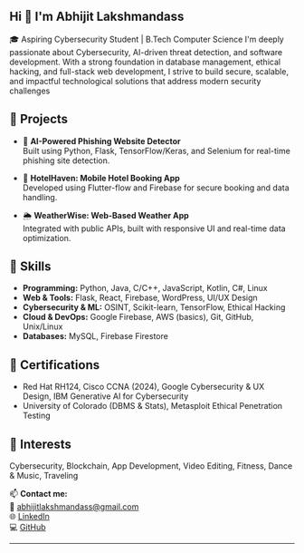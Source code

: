 ## Hi 👋 I'm Abhijit Lakshmandass

🎓 Aspiring Cybersecurity Student | B.Tech Computer Science I'm deeply passionate about Cybersecurity, AI-driven threat detection, and software development. With a strong foundation in database management, ethical hacking, and full-stack web development, I strive to build secure, scalable, and impactful technological solutions that address modern security challenges

## 💼 Projects
- 🔐 **AI-Powered Phishing Website Detector**  
  Built using Python, Flask, TensorFlow/Keras, and Selenium for real-time phishing site detection.

- 🏨 **HotelHaven: Mobile Hotel Booking App**  
  Developed using Flutter-flow and Firebase for secure booking and data handling.

- 🌦️ **WeatherWise: Web-Based Weather App**  
  Integrated with public APIs, built with responsive UI and real-time data optimization.


## 🧠 Skills
- **Programming:** Python, Java, C/C++, JavaScript, Kotlin, C#, Linux
- **Web & Tools:** Flask, React, Firebase, WordPress, UI/UX Design
- **Cybersecurity & ML:** OSINT, Scikit-learn, TensorFlow, Ethical Hacking
- **Cloud & DevOps:** Google Firebase, AWS (basics), Git, GitHub, Unix/Linux
- **Databases:** MySQL, Firebase Firestore

## 📜 Certifications
- Red Hat RH124, Cisco CCNA (2024), Google Cybersecurity & UX Design, IBM Generative AI for Cybersecurity
- University of Colorado (DBMS & Stats), Metasploit Ethical Penetration Testing

## 🎯 Interests
Cybersecurity, Blockchain, App Development, Video Editing, Fitness, Dance & Music, Traveling

📫 **Contact me:**  
📧 abhijitlakshmandass@gmail.com  
🌐 [LinkedIn](https://www.linkedin.com/in/abhijit-lakshmandass-7695bb2a7)  
💻 [GitHub](https://github.com/abhiiii-04)

---
